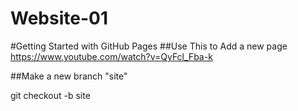 # Website-01

#Getting Started with GitHub Pages
##Use This to Add a new page
https://www.youtube.com/watch?v=QyFcl_Fba-k

##Make a new branch "site"

git checkout -b site
